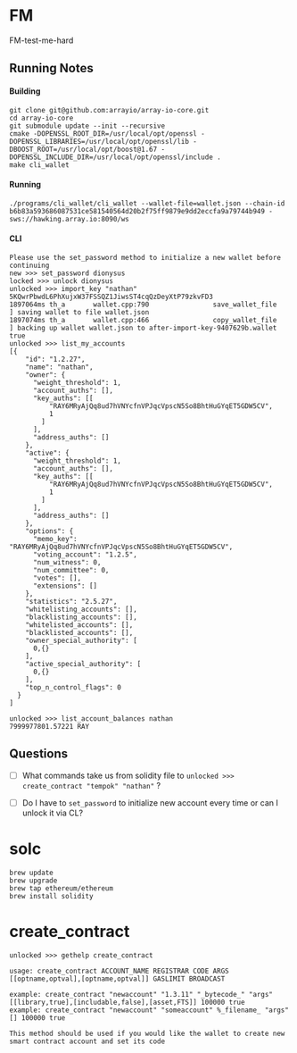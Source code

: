 # FM
FM-test-me-hard

## Running Notes
#### Building
```
git clone git@github.com:arrayio/array-io-core.git
cd array-io-core
git submodule update --init --recursive
cmake -DOPENSSL_ROOT_DIR=/usr/local/opt/openssl -DOPENSSL_LIBRARIES=/usr/local/opt/openssl/lib -DBOOST_ROOT=/usr/local/opt/boost@1.67 -DOPENSSL_INCLUDE_DIR=/usr/local/opt/openssl/include .
make cli_wallet
```
#### Running
```
./programs/cli_wallet/cli_wallet --wallet-file=wallet.json --chain-id b6b83a593686087531ce581540564d20b2f75ff9879e9dd2eccfa9a79744b949 -sws://hawking.array.io:8090/ws
```
#### CLI
```
Please use the set_password method to initialize a new wallet before continuing
new >>> set_password dionysus
locked >>> unlock dionysus
unlocked >>> import_key "nathan" 5KQwrPbwdL6PhXujxW37FSSQZ1JiwsST4cqQzDeyXtP79zkvFD3
1897064ms th_a       wallet.cpp:790                save_wallet_file     ] saving wallet to file wallet.json
1897074ms th_a       wallet.cpp:466                copy_wallet_file     ] backing up wallet wallet.json to after-import-key-9407629b.wallet
true
unlocked >>> list_my_accounts
[{
    "id": "1.2.27",
    "name": "nathan",
    "owner": {
      "weight_threshold": 1,
      "account_auths": [],
      "key_auths": [[
          "RAY6MRyAjQq8ud7hVNYcfnVPJqcVpscN5So8BhtHuGYqET5GDW5CV",
          1
        ]
      ],
      "address_auths": []
    },
    "active": {
      "weight_threshold": 1,
      "account_auths": [],
      "key_auths": [[
          "RAY6MRyAjQq8ud7hVNYcfnVPJqcVpscN5So8BhtHuGYqET5GDW5CV",
          1
        ]
      ],
      "address_auths": []
    },
    "options": {
      "memo_key": "RAY6MRyAjQq8ud7hVNYcfnVPJqcVpscN5So8BhtHuGYqET5GDW5CV",
      "voting_account": "1.2.5",
      "num_witness": 0,
      "num_committee": 0,
      "votes": [],
      "extensions": []
    },
    "statistics": "2.5.27",
    "whitelisting_accounts": [],
    "blacklisting_accounts": [],
    "whitelisted_accounts": [],
    "blacklisted_accounts": [],
    "owner_special_authority": [
      0,{}
    ],
    "active_special_authority": [
      0,{}
    ],
    "top_n_control_flags": 0
  }
]

unlocked >>> list_account_balances nathan
7999977801.57221 RAY
```


## Questions

- [ ] What commands take us from solidity file to `unlocked >>> create_contract "tempok" "nathan"` ?
- [ ] Do I have to `set_password` to initialize new account every time or can I unlock it via CL?


# solc
```
brew update
brew upgrade
brew tap ethereum/ethereum
brew install solidity
```

# create_contract
```
unlocked >>> gethelp create_contract

usage: create_contract ACCOUNT_NAME REGISTRAR CODE ARGS [[optname,optval],[optname,optval]] GASLIMIT BROADCAST

example: create_contract "newaccount" "1.3.11" "_bytecode_" "args" [[library,true],[includable,false],[asset,FTS]] 100000 true
example: create_contract "newaccount" "someaccount" %_filename_ "args" [] 100000 true

This method should be used if you would like the wallet to create new smart contract account and set its code
```












 <!--
 ```
  ./cli_wallet --wallet-file=wallet.json --chain-id f01c1dd6d160afdb58150b9185325bde9cb79fa833a35f177d196dec0348785a -sws://hawking.array.io:8090/ws
  ```

  b6b83a593686087531ce581540564d20b2f75ff9879e9dd2eccfa9a79744b949

  ```
  ./cli_wallet --wallet-file=wallet.json --chain-id b6b83a593686087531ce581540564d20b2f75ff9879e9dd2eccfa9a79744b949 -sws://hawking.array.io:8090/ws
  ```


  hawking.array.io
  newton.array.io



 cmake -DBOOST_ROOT=/usr/local/opt/boost@1.60 -DOPENSSL_ROOT_DIR=/usr/local/opt/openssl@1.1 -DCMAKE_BUILD_TYPE=RelWithDebInfo .

  cmake -DBOOST_ROOT=/usr/local/opt/boost -DOPENSSL_ROOT_DIR=/usr/local/opt/openssl -DCMAKE_BUILD_TYPE=RelWithDebInfo .


 cmake -DBOOST_ROOT=/usr/local/opt/boost@1.1 -DOPENSSL_ROOT_DIR=/usr/local/opt/openssl -DCMAKE_BUILD_TYPE=RelWithDebInfo .


 -- OPENSSL_LIBRARIES = /usr/local/lib/libssl.a;/usr/local/lib/libcrypto.a
-- OPENSSL_VERSION = 1.1.1

  1.1


cmake -DOPENSSL_LIBRARIES = /usr/local/lib/libssl.a;/usr/local/lib/libcrypto.a -DOPENSSL_ROOT_DIR=/usr/local/opt/openssl@1.1

cmake -DOPENSSL_ROOT_DIR=/usr/local/opt/openssl@1.1 -DOPENSSL_LIBRARIES=/usr/local/opt/openssl@1.1/lib  -DBOOST_ROOT=/usr/local/opt/boost@1.67 .


cmake -DBOOST_ROOT=/usr/local/opt/boost@1.60 -DOPENSSL_ROOT_DIR=/usr/local/opt/openssl .





-DOPENSSL_ROOT_DIR=/usr/local/ssl -DOPENSSL_LIBRARIES=/usr/local/ssl/lib

 -->

